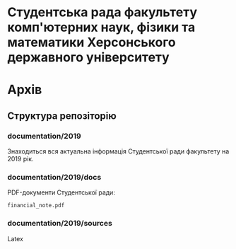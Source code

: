 # Студентська рада факультету комп'ютерних наук, фізики та математики Херсонського державного університету
# Архів

## Структура репозіторію
### documentation/2019

Знаходиться вся актуальна інформація Студентської ради факультету на 2019 рік.

### documentation/2019/docs

PDF-документи Студентської ради:
```
financial_note.pdf
```

### documentation/2019/sources

Latex
